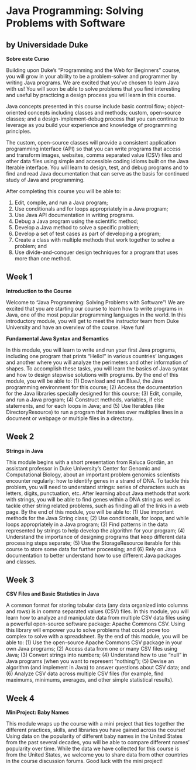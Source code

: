 # Java Programming: Solving Problems with Software 
## by Universidade Duke

**Sobre este Curso**

Building upon Duke’s “Programming and the Web for Beginners” course, you will grow in your ability to be a problem-solver and programmer by writing Java programs. We are excited that you've chosen to learn Java with us! You will soon be able to solve problems that you find interesting and useful by practicing a design process you will learn in this course.

Java concepts presented in this course include basic control flow; object-oriented concepts including classes and methods; custom, open-source classes; and a design-implement-debug process that you can continue to leverage as you build your experience and knowledge of programming principles.

The custom, open-source classes will provide a consistent application programming interface (API) so that you can write programs that access and transform images, websites, comma separated value (CSV) files and other data files using simple and accessible coding idioms built on the Java Iterable interface. You will learn to design, test, and debug programs and to find and read Java documentation that can serve as the basis for continued study of Java and programming.

After completing this course you will be able to:
1. Edit, compile, and run a Java program;
2. Use conditionals and for loops appropriately in a Java program;
3. Use Java API documentation in writing programs. 
4. Debug a Java program using the scientific method;
5. Develop a Java method to solve a specific problem;
6. Develop a set of test cases as part of developing a program;
7. Create a class with multiple methods that work together to solve a problem; and
8. Use divide-and-conquer design techniques for a program that uses more than one method.

## Week 1

**Introduction to the Course**

Welcome to “Java Programming: Solving Problems with Software”! We are excited that you are starting our course to learn how to write programs in Java, one of the most popular programming languages in the world. In this introductory module, you will get to meet the instructor team from Duke University and have an overview of the course. Have fun!

**Fundamental Java Syntax and Semantics**

In this module, you will learn to write and run your first Java programs, including one program that prints “Hello!” in various countries’ languages and another where you will analyze the perimeters and other information of shapes. To accomplish these tasks, you will learn the basics of Java syntax and how to design stepwise solutions with programs. By the end of this module, you will be able to: (1) Download and run BlueJ, the Java programming environment for this course; (2) Access the documentation for the Java libraries specially designed for this course; (3) Edit, compile, and run a Java program; (4) Construct methods, variables, if else statements, and for each loops in Java; and (5) Use Iterables (like DirectoryResource) to run a program that iterates over multiples lines in a document or webpage or multiple files in a directory.

## Week 2

**Strings in Java**

This module begins with a short presentation from Raluca Gordân, an assistant professor in Duke University’s Center for Genomic and Computational Biology, about an important problem genomics scientists encounter regularly: how to identify genes in a strand of DNA. To tackle this problem, you will need to understand strings: series of characters such as letters, digits, punctuation, etc. After learning about Java methods that work with strings, you will be able to find genes within a DNA string as well as tackle other string related problems, such as finding all of the links in a web page. By the end of this module, you will be able to: (1) Use important methods for the Java String class; (2) Use conditionals, for loops, and while loops appropriately in a Java program; (3) Find patterns in the data represented by strings to help develop the algorithm for your program; (4) Understand the importance of designing programs that keep different data processing steps separate; (5) Use the StorageResource iterable for this course to store some data for further processing; and (6) Rely on Java documentation to better understand how to use different Java packages and classes.

## Week 3

**CSV Files and Basic Statistics in Java**

A common format for storing tabular data (any data organized into columns and rows) is in comma separated values (CSV) files. In this module, you will learn how to analyze and manipulate data from multiple CSV data files using a powerful open-source software package: Apache Commons CSV. Using this library will empower you to solve problems that could prove too complex to solve with a spreadsheet. By the end of this module, you will be able to: (1) Use the open-source Apache Commons CSV package in your own Java programs; (2) Access data from one or many CSV files using Java; (3) Convert strings into numbers; (4) Understand how to use “null” in Java programs (when you want to represent “nothing”); (5) Devise an algorithm (and implement in Java) to answer questions about CSV data; and (6) Analyze CSV data across multiple CSV files (for example, find maximums, minimums, averages, and other simple statistical results).

## Week 4

**MiniProject: Baby Names**

This module wraps up the course with a mini project that ties together the different practices, skills, and libraries you have gained across the course! Using data on the popularity of different baby names in the United States from the past several decades, you will be able to compare different names’ popularity over time. While the data we have collected for this course is from the United States, we welcome you to share data from other countries in the course discussion forums. Good luck with the mini project!

